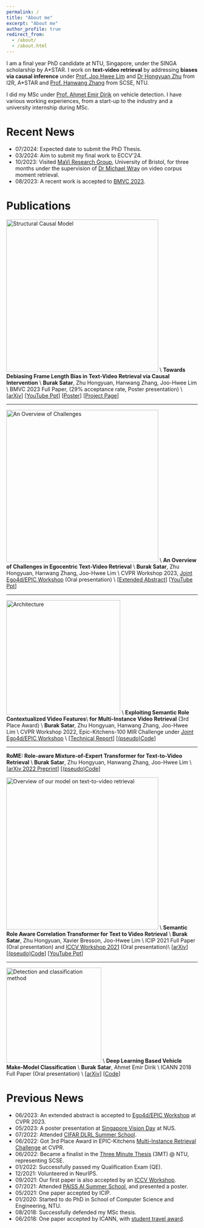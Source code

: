 ```yaml
---
permalink: /
title: "About me"
excerpt: "About me"
author_profile: true
redirect_from: 
  - /about/
  - /about.html
---
```


I am a final year PhD candidate at NTU, Singapore, under the SINGA scholarship by A\*STAR. I work on **text-video retrieval** by addressing **biases via causal inference** under [Prof. Joo Hwee Lim](https://scholar.google.com/citations?user=BjEDX4EAAAAJ&hl=en) and [Dr Hongyuan Zhu](https://hongyuanzhu.github.io/) from I2R, A\*STAR and [Prof. Hanwang Zhang](https://mreallab.github.io/people.html) from SCSE, NTU.

I did my MSc under [Prof. Ahmet Emir Dirik](https://scholar.google.com/citations?user=cfgcBIEAAAAJ&hl=tr) on vehicle detection. I have various working experiences, from a start-up to the industry and a university internship during MSc. 
<!-- [view resume.](https://entuedu-my.sharepoint.com/:b:/g/personal/burak001_e_ntu_edu_sg/EUqyyhbQbEhCuZp-cQEufbQBvlm62qiVWvop5FvLnq4cbQ?e=HApD3K) -->

Recent News
======
* 07/2024: Expected date to submit the PhD Thesis.
* 03/2024: Aim to submit my final work to ECCV'24.
* 10/2023: Visited [MaVi Research Group](https://uob-mavi.github.io/), University of Bristol, for three months under the supervision of [Dr Michael Wray](https://mwray.github.io/) on video corpus moment retrieval.
* 08/2023: A recent work is accepted to [BMVC 2023](https://bmvc2023.org/).

Publications
======

<img src="https://buraksatar.github.io/images/scm_camready.png" alt="Structural Causal Model" width="400"/> \\
**Towards Debiasing Frame Length Bias in Text-Video Retrieval via Causal Intervention** \\
**Burak Satar**, Zhu Hongyuan, Hanwang Zhang, Joo-Hwee Lim \\
BMVC 2023 Full Paper, (29% acceptance rate, Poster presentation) \\
[[arXiv](https://arxiv.org/abs/2309.09311)] [[YouTube Ppt](https://youtu.be/aMhNvTCkT8Y)] [[Poster](https://drive.google.com/file/d/10aXgkCl4PowFelEOyxJp4X90cTtub6Pt/view?usp=sharing)] [[Project Page](https://buraksatar.github.io/FrameLengthBias/)]

--------------------------------------------------------------------------------------------

<img src="https://buraksatar.github.io/images/cvpr'23_workshop.png" alt="An Overview of Challenges" width="400"/> \\
**An Overview of Challenges in Egocentric Text-Video Retrieval** \\
**Burak Satar**, Zhu Hongyuan, Hanwang Zhang, Joo-Hwee Lim \\
CVPR Workshop 2023, [Joint Ego4d/EPIC Workshop](https://sites.google.com/view/ego4d-epic-cvpr2023-workshop/) (Oral presentation) \\
[[Extended Abstract](https://arxiv.org/abs/2306.04345)] [[YouTube Ppt](https://youtu.be/XnUMScoOPvM)]

--------------------------------------------------------------------------------------------

<img src="https://buraksatar.github.io/images/cvpr'22_workshop.png" alt="Architecture" width="300"/> \\
**Exploiting Semantic Role Contextualized Video Features**\\
**for Multi-Instance Video Retrieval** (3rd Place Award) \\
**Burak Satar**, Zhu Hongyuan, Hanwang Zhang, Joo-Hwee Lim \\
CVPR Workshop 2022, Epic-Kitchens-100 MIR Challenge under [Joint Ego4d/EPIC Workshop](https://sites.google.com/view/cvpr2022w-ego4d-epic/)  \\
[[Technical Report](https://arxiv.org/abs/2206.14381)] [[(pseudo)Code](https://github.com/buraksatar/RoME_video_retrieval)]

--------------------------------------------------------------------------------------------

**RoME: Role-aware Mixture-of-Expert Transformer for Text-to-Video Retrieval** \\
**Burak Satar**, Zhu Hongyuan, Hanwang Zhang, Joo-Hwee Lim \\
[[arXiv 2022 Preprint](https://arxiv.org/abs/2206.12845)] [[(pseudo)Code](https://github.com/buraksatar/RoME_video_retrieval)]

<img src="https://buraksatar.github.io/images/icip'21.png" alt="Overview of our model on text-to-video retrieval" width="400"/> \\
**Semantic Role Aware Correlation Transformer for Text to Video Retrieval** \\
**Burak Satar**, Zhu Hongyuan, Xavier Bresson, Joo-Hwee Lim \\
ICIP 2021 Full Paper (Oral presentation) and [ICCV Workshop 2021](https://sites.google.com/view/srvu-iccv21-workshop/papers?authuser=0) (Oral presentation)\\
[[arXiv](https://arxiv.org/abs/2206.12849)] [[(pseudo)Code](https://github.com/buraksatar/RoME_video_retrieval)] [[YouTube Ppt](https://www.youtube.com/watch?v=M7dHgv8fIkU)]

--------------------------------------------------------------------------------------------

<img src="https://buraksatar.github.io/images/icann'18.png" alt="Detection and classification method" width="250"/> \\
**Deep Learning Based Vehicle Make-Model Classification** \\
**Burak Satar**, Ahmet Emir Dirik \\
ICANN 2018 Full Paper (Oral presentation) \\
[[arXiv](https://arxiv.org/abs/1809.00953)] [[Code](https://github.com/buraksatar/car-detection-model-prediction)]

Previous News
======
* 06/2023: An extended abstract is accepted to [Ego4d/EPIC Workshop](https://sites.google.com/view/ego4d-epic-cvpr2023-workshop/) at CVPR 2023.
* 05/2023: A poster presentation at [Singapore Vision Day](https://www.comp.nus.edu.sg/~leegh/svd/) at NUS.
* 07/2022: Attended [CIFAR DLRL Summer School](https://dlrl.ca/).
* 06/2022: Got 3rd Place Award in EPIC-Kitchens [Multi-Instance Retrieval Challenge](https://epic-kitchens.github.io/2022) at CVPR.
* 06/2022: Became a finalist in the [Three Minute Thesis](https://drive.google.com/file/d/1ZoJyU7PdyZafJ2V4fsils4WIgSIQ6xZq/view?usp=sharing) (3MT) @ NTU, representing SCSE.  
* 01/2022: Successfully passed my Qualification Exam (QE).
* 12/2021: Volunteered in NeurIPS.
* 09/2021: Our first paper is also accepted by an [ICCV Workshop](https://sites.google.com/view/srvu-iccv21-workshop).
* 07/2021: Attended [PAISS AI Summer School](https://project.inria.fr/paiss/), and presented a poster.
* 05/2021: One paper accepted by ICIP.
* 01/2020: Started to do PhD in School of Computer Science and Engineering, NTU.
* 08/2018: Successfully defended my MSc thesis. 
* 06/2018: One paper accepted by ICANN, with [student travel award](https://e-nns.org/student-awards/winners-2018/).
